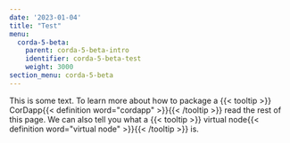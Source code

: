 ```yaml
---
date: '2023-01-04'
title: "Test"
menu:
  corda-5-beta:
    parent: corda-5-beta-intro
    identifier: corda-5-beta-test
    weight: 3000
section_menu: corda-5-beta
---
```


This is some text. To learn more about how to package a {{< tooltip >}} CorDapp{{< definition word="cordapp" >}}{{< /tooltip >}} read the rest of this page. We can also tell you what a {{< tooltip >}} virtual node{{< definition word="virtual node" >}}{{< /tooltip >}} is.
